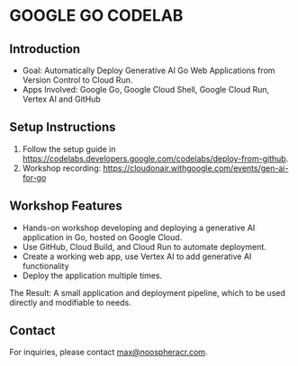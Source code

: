 # GOOGLE GO CODELAB

## Introduction
- Goal: Automatically Deploy Generative AI Go Web Applications from Version Control to Cloud Run.
- Apps Involved: Google Go, Google Cloud Shell, Google Cloud Run, Vertex AI and GitHub 

## Setup Instructions
1. Follow the setup guide in https://codelabs.developers.google.com/codelabs/deploy-from-github.
2. Workshop recording: https://cloudonair.withgoogle.com/events/gen-ai-for-go

## Workshop Features
- Hands-on workshop developing and deploying a generative AI application in Go, hosted on Google Cloud.
- Use GitHub, Cloud Build, and Cloud Run to automate deployment.
- Create a working web app, use Vertex AI to add generative AI functionality
- Deploy the application multiple times. 

The Result: A small application and deployment pipeline, which to be used directly and modifiable to needs.

## Contact
For inquiries, please contact max@noospheracr.com.
